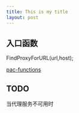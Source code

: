 ```yaml
---
title: This is my title
layout: post
---
```


## 入口函数
FindProxyForURL(url,host); 

[pac-functions](https://findproxyforurl.com/pac-functions/)

## TODO
当代理服务不可用时
